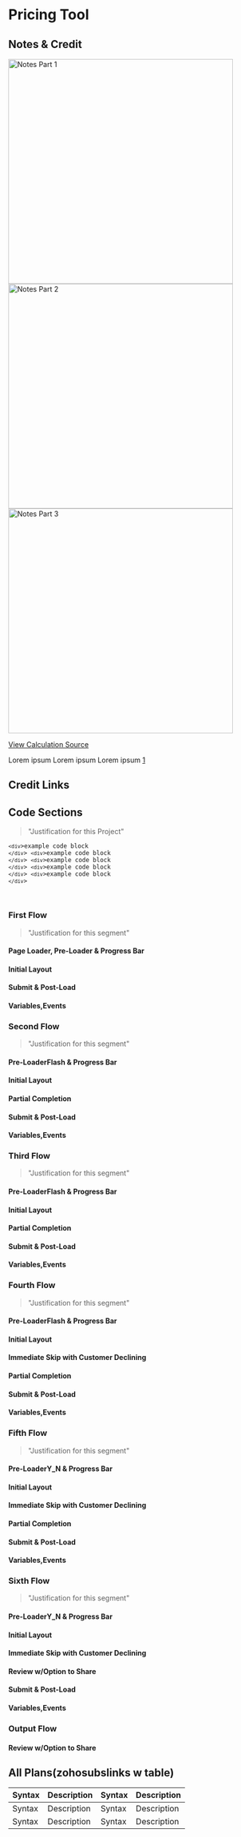 # Pricing Tool
 
## **Notes & Credit**
<img src="https://dl.airtable.com/.attachmentThumbnails/f474ef05ababd6f94b54326f4fb76c9b/43dba8eb" alt="Notes Part 1" width="450" height="450">

<img src="https://dl.airtable.com/.attachmentThumbnails/e0b7b08d747abc91dab31352384a6fab/3f1f2fda" alt="Notes Part 2" width="450" height="450">


<img src="https://dl.airtable.com/.attachmentThumbnails/1ca06af57bf7e2d2b4f58c0c10932591/7dd98b98" alt="Notes Part 3" width="450" height="450">

<a href="https://docs.google.com/spreadsheets/d/e/2PACX-1vSt4oPbE-I4ZRHMR0I2hTh_hoGG19_JOYIF28XzJTjEWmSbkw84Ly5d2NMEht3Tk5TEQnnRpRYDqIo5/pubhtml">View Calculation Source</a>


Lorem ipsum Lorem ipsum Lorem ipsum [1]

## Credit Links
[1]: <https://solutionwizards.net> (Reference Link)

## **Code Sections**
>"Justification for this Project"

<code>`<div`>example code block 
`</div`> 
`<div`>example code block 
`</div`> 
`<div`>example code block `</div`> `<div`>example code block `</div`> `<div`>example code block `</div`> 



</code>



### First Flow
>"Justification for this segment"
#### Page Loader, Pre-Loader & Progress Bar
#### Initial Layout
#### Submit & Post-Load
#### Variables,Events


### Second Flow
>"Justification for this segment"
#### Pre-LoaderFlash & Progress Bar
#### Initial Layout
#### Partial Completion
#### Submit & Post-Load
#### Variables,Events

### Third Flow 
>"Justification for this segment"
#### Pre-LoaderFlash & Progress Bar
#### Initial Layout
#### Partial Completion
#### Submit & Post-Load
#### Variables,Events

### Fourth Flow 
>"Justification for this segment"
#### Pre-LoaderFlash & Progress Bar
#### Initial Layout
#### Immediate Skip with Customer Declining
#### Partial Completion
#### Submit & Post-Load
#### Variables,Events

### Fifth Flow 
>"Justification for this segment"
#### Pre-LoaderY_N & Progress Bar
#### Initial Layout
#### Immediate Skip with Customer Declining
#### Partial Completion
#### Submit & Post-Load
#### Variables,Events

### Sixth Flow
>"Justification for this segment"
#### Pre-LoaderY_N & Progress Bar
#### Initial Layout
#### Immediate Skip with Customer Declining
#### Review w/Option to Share
#### Submit & Post-Load
#### Variables,Events

### Output Flow

#### Review w/Option to Share



## **All Plans(zohosubslinks w table)**
| Syntax | Description |  Syntax | Description |
| ---- | ---- | ---- | ---- |
| Syntax | Description |  Syntax | Description |
| Syntax | Description |  Syntax | Description |